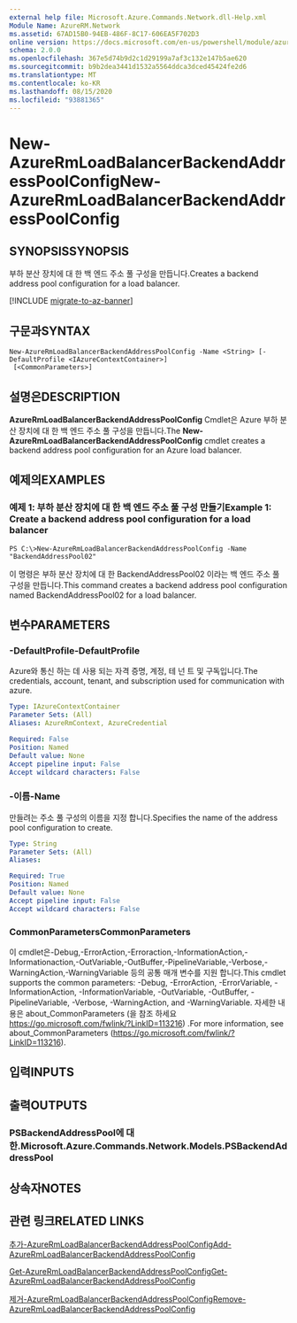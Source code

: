 ```yaml
---
external help file: Microsoft.Azure.Commands.Network.dll-Help.xml
Module Name: AzureRM.Network
ms.assetid: 67AD15B0-94EB-486F-8C17-606EA5F702D3
online version: https://docs.microsoft.com/en-us/powershell/module/azurerm.network/new-azurermloadbalancerbackendaddresspoolconfig
schema: 2.0.0
ms.openlocfilehash: 367e5d74b9d2c1d29199a7af3c132e147b5ae620
ms.sourcegitcommit: b9b2dea3441d1532a5564ddca3dced45424fe2d6
ms.translationtype: MT
ms.contentlocale: ko-KR
ms.lasthandoff: 08/15/2020
ms.locfileid: "93881365"
---
```

# <span data-ttu-id="73766-101">New-AzureRmLoadBalancerBackendAddressPoolConfig</span><span class="sxs-lookup"><span data-stu-id="73766-101">New-AzureRmLoadBalancerBackendAddressPoolConfig</span></span>

## <span data-ttu-id="73766-102">SYNOPSIS</span><span class="sxs-lookup"><span data-stu-id="73766-102">SYNOPSIS</span></span>
<span data-ttu-id="73766-103">부하 분산 장치에 대 한 백 엔드 주소 풀 구성을 만듭니다.</span><span class="sxs-lookup"><span data-stu-id="73766-103">Creates a backend address pool configuration for a load balancer.</span></span>

[!INCLUDE [migrate-to-az-banner](../../includes/migrate-to-az-banner.md)]

## <span data-ttu-id="73766-104">구문과</span><span class="sxs-lookup"><span data-stu-id="73766-104">SYNTAX</span></span>

```
New-AzureRmLoadBalancerBackendAddressPoolConfig -Name <String> [-DefaultProfile <IAzureContextContainer>]
 [<CommonParameters>]
```

## <span data-ttu-id="73766-105">설명은</span><span class="sxs-lookup"><span data-stu-id="73766-105">DESCRIPTION</span></span>
<span data-ttu-id="73766-106">**AzureRmLoadBalancerBackendAddressPoolConfig** Cmdlet은 Azure 부하 분산 장치에 대 한 백 엔드 주소 풀 구성을 만듭니다.</span><span class="sxs-lookup"><span data-stu-id="73766-106">The **New-AzureRmLoadBalancerBackendAddressPoolConfig** cmdlet creates a backend address pool configuration for an Azure load balancer.</span></span>

## <span data-ttu-id="73766-107">예제의</span><span class="sxs-lookup"><span data-stu-id="73766-107">EXAMPLES</span></span>

### <span data-ttu-id="73766-108">예제 1: 부하 분산 장치에 대 한 백 엔드 주소 풀 구성 만들기</span><span class="sxs-lookup"><span data-stu-id="73766-108">Example 1: Create a backend address pool configuration for a load balancer</span></span>
```
PS C:\>New-AzureRmLoadBalancerBackendAddressPoolConfig -Name "BackendAddressPool02"
```

<span data-ttu-id="73766-109">이 명령은 부하 분산 장치에 대 한 BackendAddressPool02 이라는 백 엔드 주소 풀 구성을 만듭니다.</span><span class="sxs-lookup"><span data-stu-id="73766-109">This command creates a backend address pool configuration named BackendAddressPool02 for a load balancer.</span></span>

## <span data-ttu-id="73766-110">변수</span><span class="sxs-lookup"><span data-stu-id="73766-110">PARAMETERS</span></span>

### <span data-ttu-id="73766-111">-DefaultProfile</span><span class="sxs-lookup"><span data-stu-id="73766-111">-DefaultProfile</span></span>
<span data-ttu-id="73766-112">Azure와 통신 하는 데 사용 되는 자격 증명, 계정, 테 넌 트 및 구독입니다.</span><span class="sxs-lookup"><span data-stu-id="73766-112">The credentials, account, tenant, and subscription used for communication with azure.</span></span>

```yaml
Type: IAzureContextContainer
Parameter Sets: (All)
Aliases: AzureRmContext, AzureCredential

Required: False
Position: Named
Default value: None
Accept pipeline input: False
Accept wildcard characters: False
```

### <span data-ttu-id="73766-113">-이름</span><span class="sxs-lookup"><span data-stu-id="73766-113">-Name</span></span>
<span data-ttu-id="73766-114">만들려는 주소 풀 구성의 이름을 지정 합니다.</span><span class="sxs-lookup"><span data-stu-id="73766-114">Specifies the name of the address pool configuration to create.</span></span>

```yaml
Type: String
Parameter Sets: (All)
Aliases: 

Required: True
Position: Named
Default value: None
Accept pipeline input: False
Accept wildcard characters: False
```

### <span data-ttu-id="73766-115">CommonParameters</span><span class="sxs-lookup"><span data-stu-id="73766-115">CommonParameters</span></span>
<span data-ttu-id="73766-116">이 cmdlet은-Debug,-ErrorAction,-Erroraction,-InformationAction,-Informationaction,-OutVariable,-OutBuffer,-PipelineVariable,-Verbose,-WarningAction,-WarningVariable 등의 공통 매개 변수를 지원 합니다.</span><span class="sxs-lookup"><span data-stu-id="73766-116">This cmdlet supports the common parameters: -Debug, -ErrorAction, -ErrorVariable, -InformationAction, -InformationVariable, -OutVariable, -OutBuffer, -PipelineVariable, -Verbose, -WarningAction, and -WarningVariable.</span></span> <span data-ttu-id="73766-117">자세한 내용은 about_CommonParameters (을 참조 하세요 https://go.microsoft.com/fwlink/?LinkID=113216) .</span><span class="sxs-lookup"><span data-stu-id="73766-117">For more information, see about_CommonParameters (https://go.microsoft.com/fwlink/?LinkID=113216).</span></span>

## <span data-ttu-id="73766-118">입력</span><span class="sxs-lookup"><span data-stu-id="73766-118">INPUTS</span></span>

## <span data-ttu-id="73766-119">출력</span><span class="sxs-lookup"><span data-stu-id="73766-119">OUTPUTS</span></span>

### <span data-ttu-id="73766-120">PSBackendAddressPool에 대 한.</span><span class="sxs-lookup"><span data-stu-id="73766-120">Microsoft.Azure.Commands.Network.Models.PSBackendAddressPool</span></span>

## <span data-ttu-id="73766-121">상속자</span><span class="sxs-lookup"><span data-stu-id="73766-121">NOTES</span></span>

## <span data-ttu-id="73766-122">관련 링크</span><span class="sxs-lookup"><span data-stu-id="73766-122">RELATED LINKS</span></span>

[<span data-ttu-id="73766-123">추가-AzureRmLoadBalancerBackendAddressPoolConfig</span><span class="sxs-lookup"><span data-stu-id="73766-123">Add-AzureRmLoadBalancerBackendAddressPoolConfig</span></span>](./Add-AzureRmLoadBalancerBackendAddressPoolConfig.md)

[<span data-ttu-id="73766-124">Get-AzureRmLoadBalancerBackendAddressPoolConfig</span><span class="sxs-lookup"><span data-stu-id="73766-124">Get-AzureRmLoadBalancerBackendAddressPoolConfig</span></span>](./Get-AzureRmLoadBalancerBackendAddressPoolConfig.md)

[<span data-ttu-id="73766-125">제거-AzureRmLoadBalancerBackendAddressPoolConfig</span><span class="sxs-lookup"><span data-stu-id="73766-125">Remove-AzureRmLoadBalancerBackendAddressPoolConfig</span></span>](./Remove-AzureRmLoadBalancerBackendAddressPoolConfig.md)


